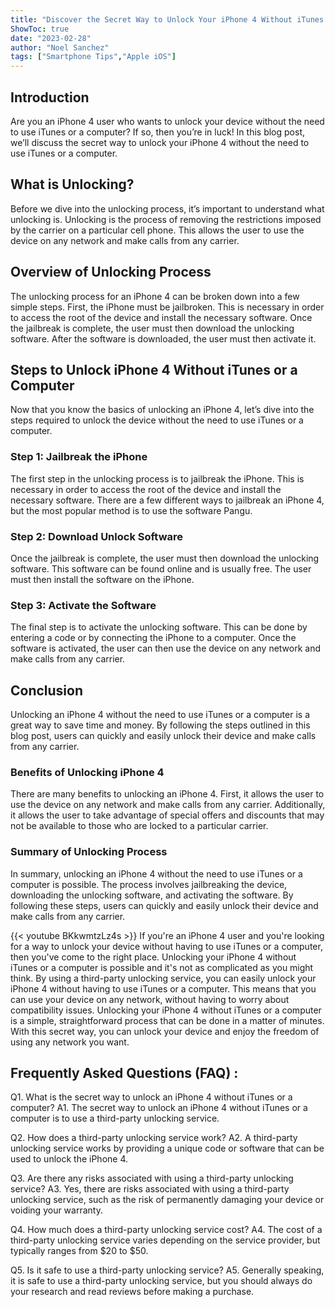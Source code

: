 ```yaml
---
title: "Discover the Secret Way to Unlock Your iPhone 4 Without iTunes or a Computer!"
ShowToc: true 
date: "2023-02-28"
author: "Noel Sanchez" 
tags: ["Smartphone Tips","Apple iOS"]
---
```

## Introduction
Are you an iPhone 4 user who wants to unlock your device without the need to use iTunes or a computer? If so, then you’re in luck! In this blog post, we’ll discuss the secret way to unlock your iPhone 4 without the need to use iTunes or a computer. 

## What is Unlocking?
Before we dive into the unlocking process, it’s important to understand what unlocking is. Unlocking is the process of removing the restrictions imposed by the carrier on a particular cell phone. This allows the user to use the device on any network and make calls from any carrier. 

## Overview of Unlocking Process
The unlocking process for an iPhone 4 can be broken down into a few simple steps. First, the iPhone must be jailbroken. This is necessary in order to access the root of the device and install the necessary software. Once the jailbreak is complete, the user must then download the unlocking software. After the software is downloaded, the user must then activate it. 

## Steps to Unlock iPhone 4 Without iTunes or a Computer
Now that you know the basics of unlocking an iPhone 4, let’s dive into the steps required to unlock the device without the need to use iTunes or a computer. 

### Step 1: Jailbreak the iPhone
The first step in the unlocking process is to jailbreak the iPhone. This is necessary in order to access the root of the device and install the necessary software. There are a few different ways to jailbreak an iPhone 4, but the most popular method is to use the software Pangu. 

### Step 2: Download Unlock Software
Once the jailbreak is complete, the user must then download the unlocking software. This software can be found online and is usually free. The user must then install the software on the iPhone. 

### Step 3: Activate the Software
The final step is to activate the unlocking software. This can be done by entering a code or by connecting the iPhone to a computer. Once the software is activated, the user can then use the device on any network and make calls from any carrier. 

## Conclusion
Unlocking an iPhone 4 without the need to use iTunes or a computer is a great way to save time and money. By following the steps outlined in this blog post, users can quickly and easily unlock their device and make calls from any carrier. 

### Benefits of Unlocking iPhone 4
There are many benefits to unlocking an iPhone 4. First, it allows the user to use the device on any network and make calls from any carrier. Additionally, it allows the user to take advantage of special offers and discounts that may not be available to those who are locked to a particular carrier. 

### Summary of Unlocking Process
In summary, unlocking an iPhone 4 without the need to use iTunes or a computer is possible. The process involves jailbreaking the device, downloading the unlocking software, and activating the software. By following these steps, users can quickly and easily unlock their device and make calls from any carrier.

{{< youtube BKkwmtzLz4s >}} 
If you're an iPhone 4 user and you're looking for a way to unlock your device without having to use iTunes or a computer, then you've come to the right place. Unlocking your iPhone 4 without iTunes or a computer is possible and it's not as complicated as you might think. By using a third-party unlocking service, you can easily unlock your iPhone 4 without having to use iTunes or a computer. This means that you can use your device on any network, without having to worry about compatibility issues. Unlocking your iPhone 4 without iTunes or a computer is a simple, straightforward process that can be done in a matter of minutes. With this secret way, you can unlock your device and enjoy the freedom of using any network you want.

## Frequently Asked Questions (FAQ) :
Q1. What is the secret way to unlock an iPhone 4 without iTunes or a computer?
A1. The secret way to unlock an iPhone 4 without iTunes or a computer is to use a third-party unlocking service.

Q2. How does a third-party unlocking service work?
A2. A third-party unlocking service works by providing a unique code or software that can be used to unlock the iPhone 4.

Q3. Are there any risks associated with using a third-party unlocking service?
A3. Yes, there are risks associated with using a third-party unlocking service, such as the risk of permanently damaging your device or voiding your warranty.

Q4. How much does a third-party unlocking service cost?
A4. The cost of a third-party unlocking service varies depending on the service provider, but typically ranges from $20 to $50.

Q5. Is it safe to use a third-party unlocking service?
A5. Generally speaking, it is safe to use a third-party unlocking service, but you should always do your research and read reviews before making a purchase.



